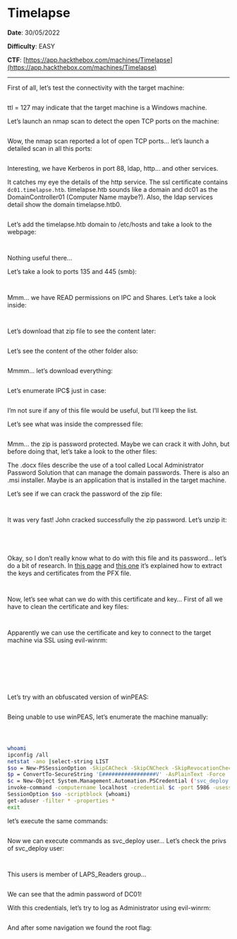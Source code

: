 # Timelapse

**Date**: 30/05/2022

**Difficulty**: EASY

**CTF**: [https://app.hackthebox.com/machines/Timelapse](https://app.hackthebox.com/machines/Timelapse)

***

First of all, let’s test the connectivity with the target machine:

<figure><img src="../../.gitbook/assets/timelapse0.png" alt=""><figcaption></figcaption></figure>

ttl = 127 may indicate that the target machine is a Windows machine.

Let’s launch an nmap scan to detect the open TCP ports on the machine:

<figure><img src="../../.gitbook/assets/timelapse1.png" alt=""><figcaption></figcaption></figure>

Wow, the nmap scan reported a lot of open TCP ports… let’s launch a detailed scan in all this ports:

<figure><img src="../../.gitbook/assets/timelapse2.png" alt=""><figcaption></figcaption></figure>

Interesting, we have Kerberos in port 88, ldap, http… and other services.

It catches my eye the details of the http service. The ssl certificate contains `dc01.timelapse.htb`. timelapse.htb sounds like a domain and dc01 as the DomainController01 (Computer Name maybe?). Also, the ldap services detail show the domain timelapse.htb0.

<figure><img src="../../.gitbook/assets/timelapse3.png" alt=""><figcaption></figcaption></figure>

Let’s add the timelapse.htb domain to /etc/hosts and take a look to the webpage:

<figure><img src="../../.gitbook/assets/timelapse4.png" alt=""><figcaption></figcaption></figure>

<figure><img src="../../.gitbook/assets/timelapse5.png" alt=""><figcaption></figcaption></figure>

Nothing useful there…

Let’s take a look to ports 135 and 445 (smb):

<figure><img src="../../.gitbook/assets/timelapse6.png" alt=""><figcaption></figcaption></figure>

<figure><img src="../../.gitbook/assets/timelapse7.png" alt=""><figcaption></figcaption></figure>

Mmm… we have READ permissions on IPC and Shares. Let’s take a look inside:

<figure><img src="../../.gitbook/assets/timelapse8.png" alt=""><figcaption></figcaption></figure>

<figure><img src="../../.gitbook/assets/timelapse9.png" alt=""><figcaption></figcaption></figure>

Let’s download that zip file to see the content later:

<figure><img src="../../.gitbook/assets/timelapse10.png" alt=""><figcaption></figcaption></figure>

Let’s see the content of the other folder also:

<figure><img src="../../.gitbook/assets/timelapse11.png" alt=""><figcaption></figcaption></figure>

Mmmm… let’s download everything:

<figure><img src="../../.gitbook/assets/timelapse12.png" alt=""><figcaption></figcaption></figure>

Let’s enumerate IPC$ just in case:

<figure><img src="../../.gitbook/assets/timelapse13.png" alt=""><figcaption></figcaption></figure>

I’m not sure if any of this file would be useful, but I’ll keep the list.

Let’s see what was inside the compressed file:

<figure><img src="../../.gitbook/assets/timelapse14.png" alt=""><figcaption></figcaption></figure>

Mmm… the zip is password protected. Maybe we can crack it with John, but before doing that, let’s take a look to the other files:

The .docx files describe the use of a tool called Local Administrator Password Solution that can manage the domain passwords. There is also an .msi installer. Maybe is an application that is installed in the target machine.

Let’s see if we can crack the password of the zip file:

<figure><img src="../../.gitbook/assets/timelapse15.png" alt=""><figcaption></figcaption></figure>

<figure><img src="../../.gitbook/assets/timelapse16.png" alt=""><figcaption></figcaption></figure>

It was very fast! John cracked successfully the zip password. Let’s unzip it:

<figure><img src="../../.gitbook/assets/timelapse17.png" alt=""><figcaption></figcaption></figure>

<figure><img src="../../.gitbook/assets/timelapse18.png" alt=""><figcaption></figcaption></figure>

<figure><img src="../../.gitbook/assets/timelapse19.png" alt=""><figcaption></figcaption></figure>

<figure><img src="../../.gitbook/assets/timelapse20.png" alt=""><figcaption></figcaption></figure>

Okay, so I don’t really know what to do with this file and its password… let’s do a bit of research. In [this page](https://www.ibm.com/docs/en/arl/9.7?topic=certification-extracting-certificate-keys-from-pfx-file) and [this one](https://stackoverflow.com/questions/40399690/enter-pem-pass-phrase-when-converting-pkcs12-certificate-into-pem) it’s explained how to extract the keys and certificates from the PFX file.

<figure><img src="../../.gitbook/assets/timelapse21.png" alt=""><figcaption></figcaption></figure>

<figure><img src="../../.gitbook/assets/timelapse22.png" alt=""><figcaption></figcaption></figure>

Now, let’s see what can we do with this certificate and key… First of all we have to clean the certificate and key files:

<figure><img src="../../.gitbook/assets/timelapse23.png" alt=""><figcaption></figcaption></figure>

<figure><img src="../../.gitbook/assets/timelapse24.png" alt=""><figcaption></figcaption></figure>

Apparently we can use the certificate and key to connect to the target machine via SSL using evil-winrm:

<figure><img src="../../.gitbook/assets/timelapse25.png" alt=""><figcaption></figcaption></figure>

<figure><img src="../../.gitbook/assets/timelapse26.png" alt=""><figcaption></figcaption></figure>

<figure><img src="../../.gitbook/assets/timelapse27.png" alt=""><figcaption></figcaption></figure>

<figure><img src="../../.gitbook/assets/timelapse28.png" alt=""><figcaption></figcaption></figure>

<figure><img src="../../.gitbook/assets/timelapse29.png" alt=""><figcaption></figcaption></figure>

<figure><img src="../../.gitbook/assets/timelapse30.png" alt=""><figcaption></figcaption></figure>

<figure><img src="../../.gitbook/assets/timelapse31.png" alt=""><figcaption></figcaption></figure>

Let’s try with an obfuscated version of winPEAS:

<figure><img src="../../.gitbook/assets/timelapse32.png" alt=""><figcaption></figcaption></figure>

Being unable to use winPEAS, let’s enumerate the machine manually:

<figure><img src="../../.gitbook/assets/timelapse33.png" alt=""><figcaption></figcaption></figure>

<figure><img src="../../.gitbook/assets/timelapse34.png" alt=""><figcaption></figcaption></figure>

<figure><img src="../../.gitbook/assets/timelapse35.png" alt=""><figcaption></figcaption></figure>

```bash
whoami
ipconfig /all
netstat -ano |select-string LIST
$so = New-PSSessionOption -SkipCACheck -SkipCNCheck -SkipRevocationCheck
$p = ConvertTo-SecureString 'E#################V' -AsPlainText -Force
$c = New-Object System.Management.Automation.PSCredential ('svc_deploy', $p)
invoke-command -computername localhost -credential $c -port 5986 -usessl -
SessionOption $so -scriptblock {whoami}
get-aduser -filter * -properties *
exit
```

let’s execute the same commands:

<figure><img src="../../.gitbook/assets/timelapse36.png" alt=""><figcaption></figcaption></figure>

Now we can execute commands as svc\_deploy user… Let’s check the privs of svc\_deploy user:

<figure><img src="../../.gitbook/assets/timelapse37.png" alt=""><figcaption></figcaption></figure>

<figure><img src="../../.gitbook/assets/timelapse38.png" alt=""><figcaption></figcaption></figure>

This users is member of LAPS\_Readers group…

<figure><img src="../../.gitbook/assets/timelapse39.png" alt=""><figcaption></figcaption></figure>

We can see that the admin password of DC01!

With this credentials, let’s try to log as Administrator using evil-winrm:

<figure><img src="../../.gitbook/assets/timelapse40.png" alt=""><figcaption></figcaption></figure>

And after some navigation we found the root flag:

<figure><img src="../../.gitbook/assets/timelapse41.png" alt=""><figcaption></figcaption></figure>
